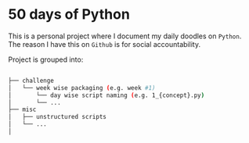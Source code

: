 # 50 days of Python

This is a personal project where I document my daily doodles on `Python`. The reason I have this on `Github` is for social accountability.

Project is grouped into:

```bash

├── challenge
│   └── week wise packaging (e.g. week #1)
│       └── day wise script naming (e.g. 1_{concept}.py)
│       └── ...
├── misc 
│   ├── unstructured scripts 
│   └── ...
│   

```
